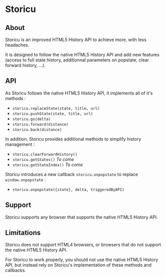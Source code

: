 # Storicu

## About
Storicu is an improved HTML5 History API to achieve more, with less headaches.

It is designed to follow the native HTML5 History API and add new features
(access to full state history, additionnal parameters on popstate, clear
forward history, ...).

## API
As Storicu follows the native HTML5 History API, it implements all of it's
methods :
- `storicu.replaceState(state, title, url)`
- `storicu.pushState(state, title, url)`
- `storicu.go(delta)`
- `storicu.forward(distance)`
- `storicu.back(distance)`

In addition, Storicu provides additional methods to simplify history
management :
- `storicu.clearForwardHistory()`
- `storicu.getStates()` *To come*
- `storicu.getStateIndex()` *To come*

Storicu introduces a new callback `storicu.onpopstate` to replace
`window.onpopstate` :
- `storicu.onpopstate({state}, delta, triggeredByAPI)` 

## Support
Storicu supports any browser that supports the native HTML5 History API.

## Limitations
Storicu does not support HTML4 browsers, or browsers that do not support the
native HTML5 History API.

For Storicu to work properly, you should not use the native HTML5 History API,
but instead rely on Storicu's implementation of these methods and callbacks.
